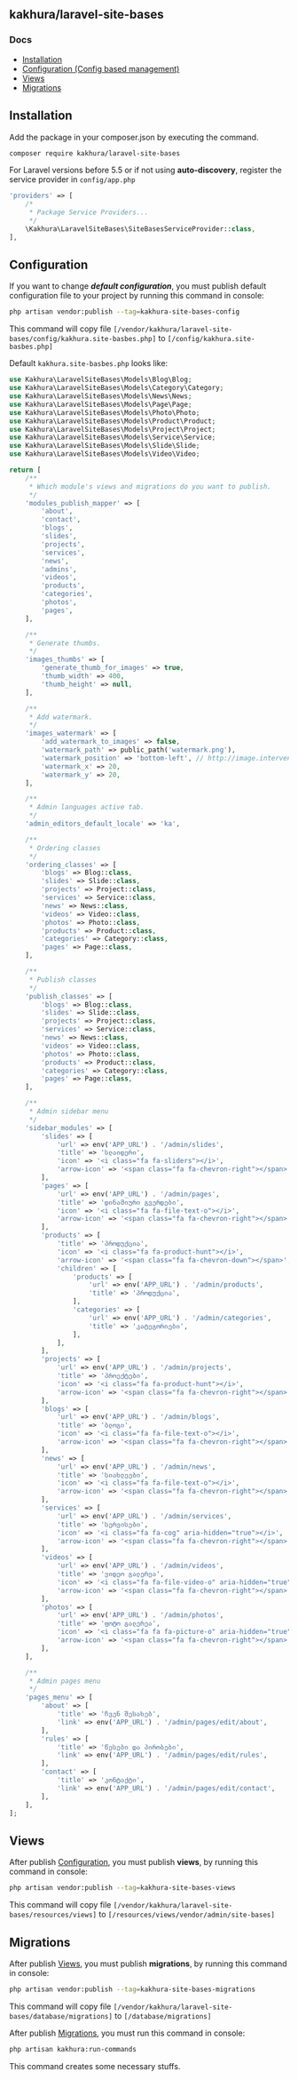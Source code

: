 ## kakhura/laravel-site-bases

### Docs
* [Installation](#installation)
* [Configuration (Config based management)](#configuration)
* [Views](#views)
* [Migrations](#migrations)

## Installation
Add the package in your composer.json by executing the command.

```bash
composer require kakhura/laravel-site-bases
```

For Laravel versions before 5.5 or if not using **auto-discovery**, register the service provider in `config/app.php`

```php
'providers' => [
    /*
     * Package Service Providers...
     */
    \Kakhura\LaravelSiteBases\SiteBasesServiceProvider::class,
],
```


## Configuration

If you want to change ***default configuration***, you must publish default configuration file to your project by running this command in console:
```bash
php artisan vendor:publish --tag=kakhura-site-bases-config
```

This command will copy file `[/vendor/kakhura/laravel-site-bases/config/kakhura.site-basbes.php]` to `[/config/kakhura.site-basbes.php]`

Default `kakhura.site-basbes.php` looks like:
```php
use Kakhura\LaravelSiteBases\Models\Blog\Blog;
use Kakhura\LaravelSiteBases\Models\Category\Category;
use Kakhura\LaravelSiteBases\Models\News\News;
use Kakhura\LaravelSiteBases\Models\Page\Page;
use Kakhura\LaravelSiteBases\Models\Photo\Photo;
use Kakhura\LaravelSiteBases\Models\Product\Product;
use Kakhura\LaravelSiteBases\Models\Project\Project;
use Kakhura\LaravelSiteBases\Models\Service\Service;
use Kakhura\LaravelSiteBases\Models\Slide\Slide;
use Kakhura\LaravelSiteBases\Models\Video\Video;

return [
    /**
     * Which module's views and migrations do you want to publish.
     */
    'modules_publish_mapper' => [
        'about',
        'contact',
        'blogs',
        'slides',
        'projects',
        'services',
        'news',
        'admins',
        'videos',
        'products',
        'categories',
        'photos',
        'pages',
    ],

    /**
     * Generate thumbs.
     */
    'images_thumbs' => [
        'generate_thumb_for_images' => true,
        'thumb_width' => 400,
        'thumb_height' => null,
    ],

    /**
     * Add watermark.
     */
    'images_watermark' => [
        'add_watermark_to_images' => false,
        'watermark_path' => public_path('watermark.png'),
        'watermark_position' => 'bottom-left', // http://image.intervention.io/api/insert
        'watermark_x' => 20,
        'watermark_y' => 20,
    ],

    /**
     * Admin languages active tab.
     */
    'admin_editors_default_locale' => 'ka',

    /**
     * Ordering classes
     */
    'ordering_classes' => [
        'blogs' => Blog::class,
        'slides' => Slide::class,
        'projects' => Project::class,
        'services' => Service::class,
        'news' => News::class,
        'videos' => Video::class,
        'photos' => Photo::class,
        'products' => Product::class,
        'categories' => Category::class,
        'pages' => Page::class,
    ],

    /**
     * Publish classes
     */
    'publish_classes' => [
        'blogs' => Blog::class,
        'slides' => Slide::class,
        'projects' => Project::class,
        'services' => Service::class,
        'news' => News::class,
        'videos' => Video::class,
        'photos' => Photo::class,
        'products' => Product::class,
        'categories' => Category::class,
        'pages' => Page::class,
    ],

    /**
     * Admin sidebar menu
     */
    'sidebar_modules' => [
        'slides' => [
            'url' => env('APP_URL') . '/admin/slides',
            'title' => 'სლაიდერი',
            'icon' => '<i class="fa fa-sliders"></i>',
            'arrow-icon' => '<span class="fa fa-chevron-right"></span>',
        ],
        'pages' => [
            'url' => env('APP_URL') . '/admin/pages',
            'title' => 'დინამიური გვერდები',
            'icon' => '<i class="fa fa-file-text-o"></i>',
            'arrow-icon' => '<span class="fa fa-chevron-right"></span>',
        ],
        'products' => [
            'title' => 'პროდუქცია',
            'icon' => '<i class="fa fa-product-hunt"></i>',
            'arrow-icon' => '<span class="fa fa-chevron-down"></span>',
            'children' => [
                'products' => [
                    'url' => env('APP_URL') . '/admin/products',
                    'title' => 'პროდუქცია',
                ],
                'categories' => [
                    'url' => env('APP_URL') . '/admin/categories',
                    'title' => 'კატეგორიები',
                ],
            ],
        ],
        'projects' => [
            'url' => env('APP_URL') . '/admin/projects',
            'title' => 'პროექტები',
            'icon' => '<i class="fa fa-product-hunt"></i>',
            'arrow-icon' => '<span class="fa fa-chevron-right"></span>',
        ],
        'blogs' => [
            'url' => env('APP_URL') . '/admin/blogs',
            'title' => 'ბლოგი',
            'icon' => '<i class="fa fa-file-text-o"></i>',
            'arrow-icon' => '<span class="fa fa-chevron-right"></span>',
        ],
        'news' => [
            'url' => env('APP_URL') . '/admin/news',
            'title' => 'სიახლეები',
            'icon' => '<i class="fa fa-file-text-o"></i>',
            'arrow-icon' => '<span class="fa fa-chevron-right"></span>',
        ],
        'services' => [
            'url' => env('APP_URL') . '/admin/services',
            'title' => 'სერვისები',
            'icon' => '<i class="fa fa-cog" aria-hidden="true"></i>',
            'arrow-icon' => '<span class="fa fa-chevron-right"></span>',
        ],
        'videos' => [
            'url' => env('APP_URL') . '/admin/videos',
            'title' => 'ვიდეო გალერეა',
            'icon' => '<i class="fa fa-file-video-o" aria-hidden="true"></i>',
            'arrow-icon' => '<span class="fa fa-chevron-right"></span>',
        ],
        'photos' => [
            'url' => env('APP_URL') . '/admin/photos',
            'title' => 'ფოტო გალერეა',
            'icon' => '<i class="fa fa fa-picture-o" aria-hidden="true"></i>',
            'arrow-icon' => '<span class="fa fa-chevron-right"></span>',
        ],
    ],

    /**
     * Admin pages menu
     */
    'pages_menu' => [
        'about' => [
            'title' => 'ჩვენ შესახებ',
            'link' => env('APP_URL') . '/admin/pages/edit/about',
        ],
        'rules' => [
            'title' => 'წესები და პირობები',
            'link' => env('APP_URL') . '/admin/pages/edit/rules',
        ],
        'contact' => [
            'title' => 'კონტაქტი',
            'link' => env('APP_URL') . '/admin/pages/edit/contact',
        ],
    ],
];
```
## Views
After publish [Configuration](#configuration), you must publish **views**, by running this command in console:
```bash
php artisan vendor:publish --tag=kakhura-site-bases-views
```

This command will copy file `[/vendor/kakhura/laravel-site-bases/resources/views]` to `[/resources/views/vendor/admin/site-bases]`

## Migrations
After publish [Views](#views), you must publish **migrations**, by running this command in console:
```bash
php artisan vendor:publish --tag=kakhura-site-bases-migrations
```

This command will copy file `[/vendor/kakhura/laravel-site-bases/database/migrations]` to `[/database/migrations]`

After publish [Migrations](#migrations), you must run this command in console:
```bash
php artisan kakhura:run-commands
```
This command creates some necessary stuffs.
